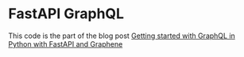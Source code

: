 # FastAPI GraphQL

This code is the part of the blog post [Getting started with GraphQL in Python with FastAPI and Graphene](http://)